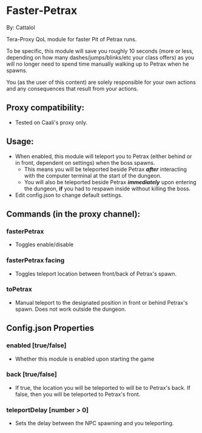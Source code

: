 # Faster-Petrax

By: Cattalol

Tera-Proxy QoL module for faster Pit of Petrax runs. 

To be specific, this module will save you roughly 10 seconds (more or less, depending on how many dashes/jumps/blinks/etc your class offers) as you will no longer need to spend time manually walking up to Petrax when he spawns.

You (as the user of this content) are solely responsible for your own actions and any consequences that result from your actions.

## Proxy compatibility:
- Tested on Caali's proxy only.

## Usage:
- When enabled, this module will teleport you to Petrax (either behind or in front, dependent on settings) when the boss spawns.
   - This means you will be teleported beside Petrax _**after**_ interacting with the computer terminal at the start of the dungeon.
   - You will also be teleported beside Petrax _**immediately**_ upon entering the dungeon, **if** you had to respawn inside without killing the boss.
- Edit config.json to change default settings.

## Commands (in the proxy channel):
### fasterPetrax 
- Toggles enable/disable 
### fasterPetrax facing 
- Toggles teleport location between front/back of Petrax's spawn.
### toPetrax
- Manual teleport to the designated position in front or behind Petrax's spawn. Does not work outside the dungeon.

## Config.json Properties
### enabled [true/false]
- Whether this module is enabled upon starting the game
### back [true/false]
- If true, the location you will be teleported to will be to Petrax's back. If false, then you will be teleported to Petrax's front.
### teleportDelay [number > 0]
- Sets the delay between the NPC spawning and you teleporting.
